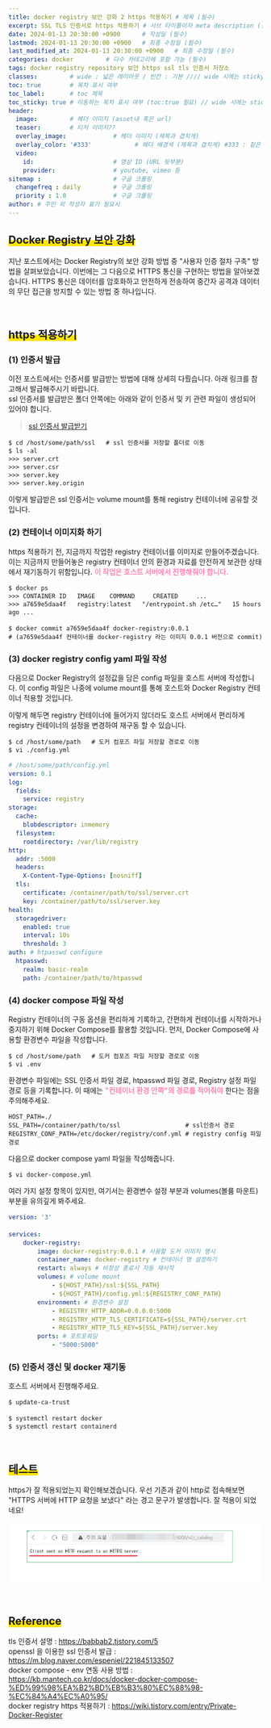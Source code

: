 ```yaml
---
title: docker registry 보안 강화 2 https 적용하기 # 제목 (필수)
excerpt: SSL TLS 인증서로 https 적용하기 # 서브 타이틀이자 meta description (필수)
date: 2024-01-13 20:30:00 +0900      # 작성일 (필수)
lastmod: 2024-01-13 20:30:00 +0900   # 최종 수정일 (필수)
last_modified_at: 2024-01-13 20:30:00 +0900   # 최종 수정일 (필수)
categories: docker         # 다수 카테고리에 포함 가능 (필수)
tags: docker registry repository 보안 https ssl tls 인증서 저장소                     # 태그 복수개 가능 (필수)
classes:         # wide : 넓은 레이아웃 / 빈칸 : 기본 //// wide 시에는 sticky toc 불가
toc: true        # 목차 표시 여부
toc_label:       # toc 제목
toc_sticky: true # 이동하는 목차 표시 여부 (toc:true 필요) // wide 시에는 sticky toc 불가
header: 
  image:         # 헤더 이미지 (asset내 혹은 url)
  teaser:        # 티저 이미지??
  overlay_image:             # 헤더 이미지 (제목과 겹치게)
  overlay_color: '#333'            # 헤더 배경색 (제목과 겹치게) #333 : 짙은 회색 (필수)
  video:
    id:                      # 영상 ID (URL 뒷부분)
    provider:                # youtube, vimeo 등
sitemap :                    # 구글 크롤링
  changefreq : daily         # 구글 크롤링
  priority : 1.0             # 구글 크롤링
author: # 주인 외 작성자 표기 필요시
---
```

<!--postNo: 20240113_003-->


## <span style='background:linear-gradient(to top, #FFE400 50%, transparent 50%)'>Docker Registry 보안 강화</span>  

지난 포스트에서는 Docker Registry의 보안 강화 방법 중 "사용자 인증 절차 구축" 방법을 살펴보았습니다. 이번에는 그 다음으로 HTTPS 통신을 구현하는 방법을 알아보겠습니다. HTTPS 통신은 데이터를 암호화하고 안전하게 전송하여 중간자 공격과 데이터의 무단 접근을 방지할 수 있는 방법 중 하나입니다.  

<br>

## <span style='background:linear-gradient(to top, #FFE400 50%, transparent 50%)'>https 적용하기</span>  

### (1) 인증서 발급  

이전 포스트에서는 인증서를 발급받는 방법에 대해 상세히 다뤘습니다. 아래 링크를 참고해서 발급해주시기 바랍니다.  
ssl 인증서를 발급받은 폴더 안쪽에는 아래와 같이 인증서 및 키 관련 파일이 생성되어 있어야 합니다.  

> [ssl 인증서 발급받기](https://whdrns2013.github.io/etc/20240113_002_ssl_tls/)  

```terminal
$ cd /host/some/path/ssl   # ssl 인증서를 저장할 폴더로 이동
$ ls -al
>>> server.crt
>>> server.csr
>>> server.key
>>> server.key.origin
```

이렇게 발급받은 ssl 인증서는 volume mount를 통해 registry 컨테이너에 공유할 것입니다.     


### (2) 컨테이너 이미지화 하기  

https 적용하기 전, 지금까지 작업한 registry 컨테이너를 이미지로 만들어주겠습니다. 이는 지금까지 만들어놓은 registry 컨테이너 안의 환경과 자료를 안전하게 보관한 상태에서 재기동하기 위함입니다. <b><font color="FF82B2">이 작업은 호스트 서버에서 진행해줘야 합니다.</font></b>  

```terminal
$ docker ps
>>> CONTAINER ID   IMAGE    COMMAND     CREATED     ...
>>> a7659e5daa4f   registry:latest   "/entrypoint.sh /etc…"   15 hours ago ...

$ docker commit a7659e5daa4f docker-registry:0.0.1
# (a7659e5daa4f 컨테이너를 docker-registry 라는 이미지 0.0.1 버전으로 commit)
```

### (3) docker registry config yaml 파일 작성  

다음으로 Docker Registry의 설정값을 담은 config 파일을 호스트 서버에 작성합니다. 이 config 파일은 나중에 volume mount를 통해 호스트와 Docker Registry 컨테이너 적용할 것입니다.  

이렇게 해두면 registry 컨테이너에 들어가지 않더라도 호스트 서버에서 편리하게 registry 컨테이너의 설정을 변경하여 재구동 할 수 있습니다.  

```terminal
$ cd /host/some/path   # 도커 컴포즈 파일 저장할 경로로 이동
$ vi ./config.yml
```

```yaml
# /host/some/path/config.yml
version: 0.1
log:
  fields:
    service: registry
storage:
  cache:
    blobdescriptor: inmemory
  filesystem:
    rootdirectory: /var/lib/registry
http:
  addr: :5000
  headers:
    X-Content-Type-Options: [nosniff]
  tls:
    certificate: /container/path/to/ssl/server.crt
    key: /container/path/to/ssl/server.key
health:
  storagedriver:
    enabled: true
    interval: 10s
    threshold: 3
auth: # htpasswd configure
  htpasswd:
    realm: basic-realm
    path: /container/path/to/htpasswd
```


### (4) docker compose 파일 작성  

Registry 컨테이너의 구동 옵션을 편리하게 기록하고, 간편하게 컨테이너를 시작하거나 중지하기 위해 Docker Compose를 활용할 것입니다. 먼저, Docker Compose에 사용할 환경변수 파일을 작성합니다.  

```terminal
$ cd /host/some/path   # 도커 컴포즈 파일 저장할 경로로 이동
$ vi .env
```

환경변수 파일에는 SSL 인증서 파일 경로, htpasswd 파일 경로, Registry 설정 파일 경로 등을 기록합니다. 이 때에는 <b><font color="FF82B2">"컨테이너 환경 안쪽"의 경로를 적어줘야</font></b> 한다는 점을 주의해주세요.  

```terminal
HOST_PATH=./
SSL_PATH=/container/path/to/ssl                  # ssl인증서 경로
REGISTRY_CONF_PATH=/etc/docker/registry/conf.yml # registry config 파일 경로
```

다음으로 docker compose yaml 파일을 작성해줍니다.  

```terminal
$ vi docker-compose.yml
```

여러 가지 설정 항목이 있지만, 여기서는 환경변수 설정 부분과 volumes(볼륨 마운트) 부분을 유의깊게 봐주세요.  

```yaml
version: '3'

services:
    docker-registry:
        image: docker-registry:0.0.1 # 사용할 도커 이미지 명시
        container_name: docker-registry # 컨테이너 명 설정하기
        restart: always # 비정상 종료시 자동 재시작
        volumes: # volume mount
            - ${HOST_PATH}/ssl:${SSL_PATH}
            - ${HOST_PATH}/config.yml:${REGISTRY_CONF_PATH}
        environment: # 환경변수 설정
            - REGISTRY_HTTP_ADDR=0.0.0.0:5000
            - REGISTRY_HTTP_TLS_CERTIFICATE=${SSL_PATH}/server.crt
            - REGISTRY_HTTP_TLS_KEY=${SSL_PATH}/server.key
        ports: # 포트포워딩
            - "5000:5000"
```

### (5) 인증서 갱신 및 docker 재기동  

호스트 서버에서 진행해주세요.  

```terminal
$ update-ca-trust

$ systemctl restart docker
$ systemctl restart containerd
```

<br>

## <span style='background:linear-gradient(to top, #FFE400 50%, transparent 50%)'>테스트</span>  

https가 잘 적용되었는지 확인해보겠습니다. 우선 기존과 같이 http로 접속해보면 "HTTPS 서버에 HTTP 요청을 보냈다" 라는 경고 문구가 발생합니다. 잘 적용이 되었네요!  

![](/assets/images/20240113_003_001.png)

<br>

## <span style='background:linear-gradient(to top, #FFE400 50%, transparent 50%)'>Reference</span>  
tls 인증서 설명 : https://babbab2.tistory.com/5  
openssl 을 이용한 ssl 인증서 발급 : https://m.blog.naver.com/espeniel/221845133507  
docker compose - env 연동 사용 방법 : https://kb.mantech.co.kr/docs/docker-docker-compose-%ED%99%98%EA%B2%BD%EB%B3%80%EC%88%98-%EC%84%A4%EC%A0%95/  
docker registry https 적용하기 : https://wiki.tistory.com/entry/Private-Docker-Register  


